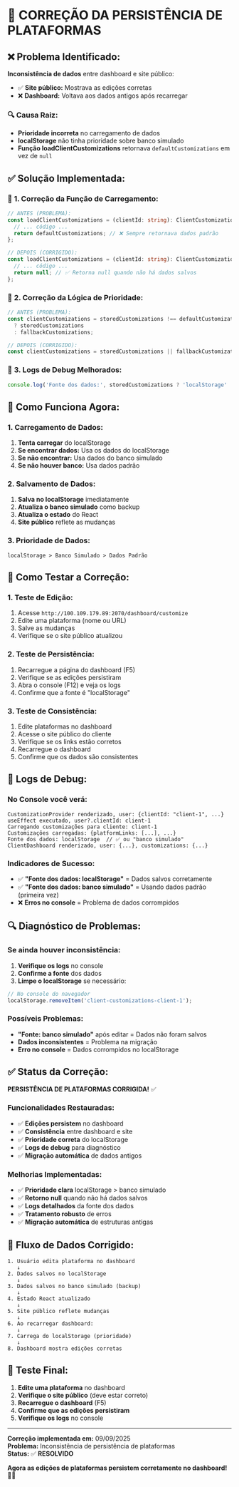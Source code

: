 # 🔧 CORREÇÃO DA PERSISTÊNCIA DE PLATAFORMAS

## ❌ **Problema Identificado:**

**Inconsistência de dados** entre dashboard e site público:
- ✅ **Site público:** Mostrava as edições corretas
- ❌ **Dashboard:** Voltava aos dados antigos após recarregar

### 🔍 **Causa Raiz:**
- **Prioridade incorreta** no carregamento de dados
- **localStorage** não tinha prioridade sobre banco simulado
- **Função loadClientCustomizations** retornava `defaultCustomizations` em vez de `null`

## ✅ **Solução Implementada:**

### 🔧 **1. Correção da Função de Carregamento:**
```typescript
// ANTES (PROBLEMA):
const loadClientCustomizations = (clientId: string): ClientCustomizations => {
  // ... código ...
  return defaultCustomizations; // ❌ Sempre retornava dados padrão
};

// DEPOIS (CORRIGIDO):
const loadClientCustomizations = (clientId: string): ClientCustomizations | null => {
  // ... código ...
  return null; // ✅ Retorna null quando não há dados salvos
};
```

### 🔧 **2. Correção da Lógica de Prioridade:**
```typescript
// ANTES (PROBLEMA):
const clientCustomizations = storedCustomizations !== defaultCustomizations 
  ? storedCustomizations 
  : fallbackCustomizations;

// DEPOIS (CORRIGIDO):
const clientCustomizations = storedCustomizations || fallbackCustomizations;
```

### 🔧 **3. Logs de Debug Melhorados:**
```typescript
console.log('Fonte dos dados:', storedCustomizations ? 'localStorage' : 'banco simulado');
```

## 🎯 **Como Funciona Agora:**

### **1. Carregamento de Dados:**
1. **Tenta carregar** do localStorage
2. **Se encontrar dados:** Usa os dados do localStorage
3. **Se não encontrar:** Usa dados do banco simulado
4. **Se não houver banco:** Usa dados padrão

### **2. Salvamento de Dados:**
1. **Salva no localStorage** imediatamente
2. **Atualiza o banco simulado** como backup
3. **Atualiza o estado** do React
4. **Site público** reflete as mudanças

### **3. Prioridade de Dados:**
```
localStorage > Banco Simulado > Dados Padrão
```

## 🧪 **Como Testar a Correção:**

### **1. Teste de Edição:**
1. Acesse `http://100.109.179.89:2070/dashboard/customize`
2. Edite uma plataforma (nome ou URL)
3. Salve as mudanças
4. Verifique se o site público atualizou

### **2. Teste de Persistência:**
1. Recarregue a página do dashboard (F5)
2. Verifique se as edições persistiram
3. Abra o console (F12) e veja os logs
4. Confirme que a fonte é "localStorage"

### **3. Teste de Consistência:**
1. Edite plataformas no dashboard
2. Acesse o site público do cliente
3. Verifique se os links estão corretos
4. Recarregue o dashboard
5. Confirme que os dados são consistentes

## 📱 **Logs de Debug:**

### **No Console você verá:**
```
CustomizationProvider renderizado, user: {clientId: "client-1", ...}
useEffect executado, user?.clientId: client-1
Carregando customizações para cliente: client-1
Customizações carregadas: {platformLinks: [...], ...}
Fonte dos dados: localStorage  // ✅ ou "banco simulado"
ClientDashboard renderizado, user: {...}, customizations: {...}
```

### **Indicadores de Sucesso:**
- ✅ **"Fonte dos dados: localStorage"** = Dados salvos corretamente
- ✅ **"Fonte dos dados: banco simulado"** = Usando dados padrão (primeira vez)
- ❌ **Erros no console** = Problema de dados corrompidos

## 🔍 **Diagnóstico de Problemas:**

### **Se ainda houver inconsistência:**

1. **Verifique os logs** no console
2. **Confirme a fonte** dos dados
3. **Limpe o localStorage** se necessário:
```javascript
// No console do navegador
localStorage.removeItem('client-customizations-client-1');
```

### **Possíveis Problemas:**
- **"Fonte: banco simulado"** após editar = Dados não foram salvos
- **Dados inconsistentes** = Problema na migração
- **Erro no console** = Dados corrompidos no localStorage

## ✅ **Status da Correção:**

**PERSISTÊNCIA DE PLATAFORMAS CORRIGIDA!** ✅

### **Funcionalidades Restauradas:**
- ✅ **Edições persistem** no dashboard
- ✅ **Consistência** entre dashboard e site
- ✅ **Prioridade correta** do localStorage
- ✅ **Logs de debug** para diagnóstico
- ✅ **Migração automática** de dados antigos

### **Melhorias Implementadas:**
- ✅ **Prioridade clara** localStorage > banco simulado
- ✅ **Retorno null** quando não há dados salvos
- ✅ **Logs detalhados** da fonte dos dados
- ✅ **Tratamento robusto** de erros
- ✅ **Migração automática** de estruturas antigas

## 🚀 **Fluxo de Dados Corrigido:**

```
1. Usuário edita plataforma no dashboard
   ↓
2. Dados salvos no localStorage
   ↓
3. Dados salvos no banco simulado (backup)
   ↓
4. Estado React atualizado
   ↓
5. Site público reflete mudanças
   ↓
6. Ao recarregar dashboard:
   ↓
7. Carrega do localStorage (prioridade)
   ↓
8. Dashboard mostra edições corretas
```

## 🎯 **Teste Final:**

1. **Edite uma plataforma** no dashboard
2. **Verifique o site público** (deve estar correto)
3. **Recarregue o dashboard** (F5)
4. **Confirme que as edições persistiram**
5. **Verifique os logs** no console

---

**Correção implementada em:** 09/09/2025  
**Problema:** Inconsistência de persistência de plataformas  
**Status:** ✅ **RESOLVIDO**

**Agora as edições de plataformas persistem corretamente no dashboard!** 🚀✨
